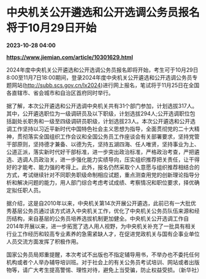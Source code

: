 # 中央机关公开遴选和公开选调公务员报名将于10月29日开始

**2023-10-28 04:00**

**https://www.jiemian.com/article/10301629.html**

2024年度中央机关公开遴选和公开选调公务员报名即将开始，考生可于10月29日8:00至11月7日18:00期间，登录2024年度中央机关公开遴选和公开选调公务员专题网站(http://subb.scs.gov.cn/lx2024)进行网上报名，笔试将于11月25日在全国各直辖市、省会城市和自治区首府同时举行。

据了解，本次公开遴选和公开选调中央机关共有31个部门参加，计划选拔317人。其中，公开遴选职位为一级调研员及以下职级，计划选拔294人;公开选调职位包括副处长职务和一级至四级调研员职级，计划选拔23人。本次公开遴选和公开选调工作坚持以习近平新时代中国特色社会主义思想为指导，全面贯彻党的二十大精神，贯彻落实全国组织工作会议和全国公务员工作座谈会有关部署要求，坚持党管干部原则，坚持德才兼备、以德为先，坚持五湖四海、任人唯贤，坚持事业为上、公道正派，落实新时代好干部标准，进一步突出政治标准，严格政治考查，严把遴选、选调人员政治关，进一步强化能力实绩导向，压实组织推荐把关责任，让干得好的才能考、能力强的考得上。此外，报名仍然采取个人意愿与组织推荐相结合的方式，考试继续针对不同职务职级命制相应试题，重点测查用党的创新理论指导分析和解决问题的能力，用人部门综合考虑考试成绩、考察情况和职位要求，择优确定拟任职人员。

据介绍，这是自2010年以来，中央机关第14次开展公开遴选，此前已有一大批优秀基层公务员通过该方式进入中央机关工作，优化了中央机关公务员队伍来源和经历结构，来自基层的公务员培养选拔机制更加健全。中央机关公开选调工作自2014年开展以来，进一步拓宽了选人用人视野，为中央机关补充了一批具有相关行业工作经历和较高专业素养的急需紧缺人才，在促进党政机关与国有企事业单位人员交流方面发挥了积极作用。

国家公务员局郑重提醒，本次考试不出版也不指定辅导用书，不举办也不委托任何机构或者个人举办辅导培训班。对于社会上的有关公务员考试培训、网站或者出版物等，请广大考生提高警惕、理性对待，避免上当受骗，防止权益受损。（新华社）